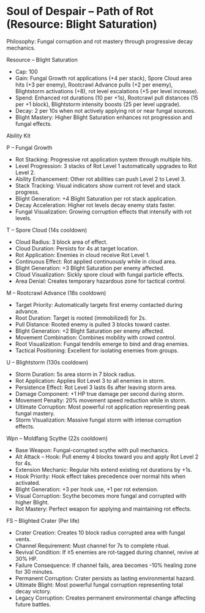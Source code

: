 # Soul of Despair – Path of Rot (Resource: Blight Saturation)

Philosophy: Fungal corruption and rot mastery through progressive decay mechanics.

Resource – Blight Saturation
- Cap: 100
- Gain: Fungal Growth rot applications (+4 per stack), Spore Cloud area hits (+3 per enemy), Rootcrawl Advance pulls (+2 per enemy), Blightstorm activations (+8), rot level escalations (+5 per level increase).
- Spend: Enhanced rot durations (10 per +1s), Rootcrawl pull distances (15 per +1 block), Blightstorm intensity boosts (25 per level upgrade).
- Decay: 2 per 10s when not actively applying rot or near fungal sources.
- Blight Mastery: Higher Blight Saturation enhances rot progression and fungal effects.

Ability Kit

P – Fungal Growth
- Rot Stacking: Progressive rot application system through multiple hits.
- Level Progression: 3 stacks of Rot Level 1 automatically upgrades to Rot Level 2.
- Ability Enhancement: Other rot abilities can push Level 2 to Level 3.
- Stack Tracking: Visual indicators show current rot level and stack progress.
- Blight Generation: +4 Blight Saturation per rot stack application.
- Decay Acceleration: Higher rot levels decay enemy stats faster.
- Fungal Visualization: Growing corruption effects that intensify with rot levels.

T – Spore Cloud (14s cooldown)
- Cloud Radius: 3 block area of effect.
- Cloud Duration: Persists for 4s at target location.
- Rot Application: Enemies in cloud receive Rot Level 1.
- Continuous Effect: Rot applied continuously while in cloud area.
- Blight Generation: +3 Blight Saturation per enemy affected.
- Cloud Visualization: Sickly spore cloud with fungal particle effects.
- Area Denial: Creates temporary hazardous zone for tactical control.

M – Rootcrawl Advance (18s cooldown)
- Target Priority: Automatically targets first enemy contacted during advance.
- Root Duration: Target is rooted (immobilized) for 2s.
- Pull Distance: Rooted enemy is pulled 3 blocks toward caster.
- Blight Generation: +2 Blight Saturation per enemy affected.
- Movement Combination: Combines mobility with crowd control.
- Root Visualization: Fungal tendrils emerge to bind and drag enemies.
- Tactical Positioning: Excellent for isolating enemies from groups.

U – Blightstorm (130s cooldown)
- Storm Duration: 5s area storm in 7 block radius.
- Rot Application: Applies Rot Level 3 to all enemies in storm.
- Persistence Effect: Rot Level 3 lasts 6s after leaving storm area.
- Damage Component: +1 HP true damage per second during storm.
- Movement Penalty: 20% movement speed reduction while in storm.
- Ultimate Corruption: Most powerful rot application representing peak fungal mastery.
- Storm Visualization: Massive fungal storm with intense corruption effects.

Wpn – Moldfang Scythe (22s cooldown)
- Base Weapon: Fungal-corrupted scythe with pull mechanics.
- Alt Attack – Hook: Pull enemy 4 blocks toward you and apply Rot Level 2 for 4s.
- Extension Mechanic: Regular hits extend existing rot durations by +1s.
- Hook Priority: Hook effect takes precedence over normal hits when activated.
- Blight Generation: +3 per hook use, +1 per rot extension.
- Visual Corruption: Scythe becomes more fungal and corrupted with higher Blight.
- Rot Mastery: Perfect weapon for applying and maintaining rot effects.

FS – Blighted Crater (Per life)
- Crater Creation: Creates 10 block radius corrupted area with fungal vents.
- Channel Requirement: Must channel for 7s to complete ritual.
- Revival Condition: If ≥5 enemies are rot-tagged during channel, revive at 30% HP.
- Failure Consequence: If channel fails, area becomes -10% healing zone for 30 minutes.
- Permanent Corruption: Crater persists as lasting environmental hazard.
- Ultimate Blight: Most powerful fungal corruption representing total decay victory.
- Legacy Corruption: Creates permanent environmental change affecting future battles.
